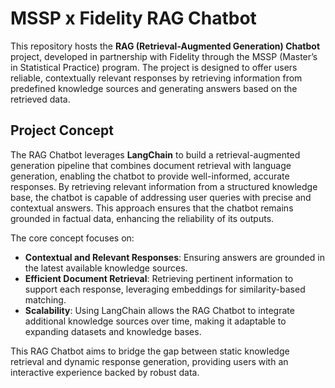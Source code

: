 # MSSP x Fidelity RAG Chatbot

This repository hosts the **RAG (Retrieval-Augmented Generation) Chatbot** project, developed in partnership with Fidelity through the MSSP (Master’s in Statistical Practice) program. The project is designed to offer users reliable, contextually relevant responses by retrieving information from predefined knowledge sources and generating answers based on the retrieved data.

## Project Concept

The RAG Chatbot leverages **LangChain** to build a retrieval-augmented generation pipeline that combines document retrieval with language generation, enabling the chatbot to provide well-informed, accurate responses. By retrieving relevant information from a structured knowledge base, the chatbot is capable of addressing user queries with precise and contextual answers. This approach ensures that the chatbot remains grounded in factual data, enhancing the reliability of its outputs.

The core concept focuses on:
- **Contextual and Relevant Responses**: Ensuring answers are grounded in the latest available knowledge sources.
- **Efficient Document Retrieval**: Retrieving pertinent information to support each response, leveraging embeddings for similarity-based matching.
- **Scalability**: Using LangChain allows the RAG Chatbot to integrate additional knowledge sources over time, making it adaptable to expanding datasets and knowledge bases.

This RAG Chatbot aims to bridge the gap between static knowledge retrieval and dynamic response generation, providing users with an interactive experience backed by robust data.
